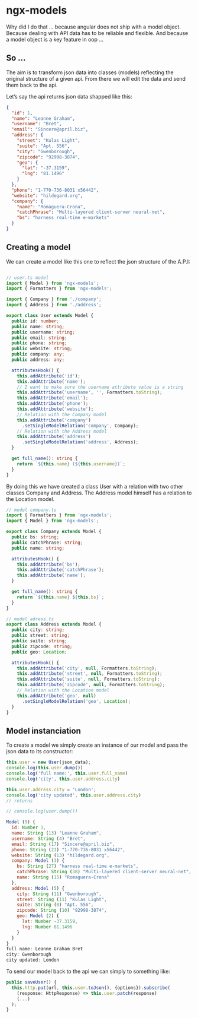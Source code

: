 # ngx-models

Why did I do that ... because angular does not ship with a model object. Because
dealing with API data has to be reliable and flexible. And because a model
object is a key feature in oop ...

## So ...
The aim is to transform json data into classes (models) reflecting the original
structure of a given api. From there we will edit the data and send them back
to the api.

Let’s say the api returns json data shapped like this:

```json
{
  "id": 1,
  "name": "Leanne Graham",
  "username": "Bret",
  "email": "Sincere@april.biz",
  "address": {
    "street": "Kulas Light",
    "suite": "Apt. 556",
    "city": "Gwenborough",
    "zipcode": "92998-3874",
    "geo": {
      "lat": "-37.3159",
      "lng": "81.1496"
    }
  },
  "phone": "1-770-736-8031 x56442",
  "website": "hildegard.org",
  "company": {
    "name": "Romaguera-Crona",
    "catchPhrase": "Multi-layered client-server neural-net",
    "bs": "harness real-time e-markets"
  }
}
```

## Creating a model
We can create a model like this one to reflect the json structure of the A.P.I:

```typescript

// user.ts model
import { Model } from 'ngx-models';
import { Formatters } from 'ngx-models';

import { Company } from './company';
import { Address } from './address';

export class User extends Model {
  public id: number;
  public name: string;
  public username: string;
  public email: string;
  public phone: string;
  public website: string;
  public company: any;
  public address: any;

  attributesHook() {
    this.addAttribute('id');
    this.addAttribute('name');
    // I want to make sure the username attribute value is a string
    this.addAttribute('username', '', Formatters.toString);
    this.addAttribute('email');
    this.addAttribute('phone');
    this.addAttribute('website');
    // Relation with the Company model
    this.addAttribute('company')
      .setSingleModelRelation('company', Company);
    // Relation with the Address model
    this.addAttribute('address')
      .setSingleModelRelation('address', Address);
  }

  get full_name(): string {
    return `${this.name} (${this.username})`;
  }
}
```

By doing this we have created a class User with a relation with two other classes
Company and Address. The Address model himself has a relation to the
Location model.

```typescript
// model company.ts
import { Formatters } from 'ngx-models';
import { Model } from 'ngx-models';

export class Company extends Model {
  public bs: string;
  public catchPhrase: string;
  public name: string;

  attributesHook() {
    this.addAttribute('bs');
    this.addAttribute('catchPhrase');
    this.addAttribute('name');
  }

  get full_name(): string {
    return `${this.name} ${this.bs}`;
  }
}

// model adress.ts
export class Address extends Model {
  public city: string;
  public street: string;
  public suite: string;
  public zipcode: string;
  public geo: Location;

  attributesHook() {
    this.addAttribute('city', null, Formatters.toString);
    this.addAttribute('street', null, Formatters.toString);
    this.addAttribute('suite', null, Formatters.toString);
    this.addAttribute('zipcode', null, Formatters.toString);
    // Relation with the Location model
    this.addAttribute('geo', null)
      .setSingleModelRelation('geo', Location);
  }
}
```

## Model instanciation

To create a model we simply create an instance of our model and pass the json
data to its constructor:

```typescript
this.user = new User(json_data);
console.log(this.user.dump())
console.log('full name:', this.user.full_name)
console.log('city', this.user.address.city)

this.user.address.city = 'London';
console.log('city updated', this.user.address.city)
// returns
```

``` javascript
// console.log(user.dump())

Model (9) {
  id: Number 1,
  name: String (13) "Leanne Graham",
  username: String (4) "Bret",
  email: String (17) "Sincere@april.biz",
  phone: String (21) "1-770-736-8031 x56442",
  website: String (13) "hildegard.org",
  company: Model (3) {
    bs: String (27) "harness real-time e-markets",
    catchPhrase: String (38) "Multi-layered client-server neural-net",
    name: String (15) "Romaguera-Crona"
  },
  address: Model (5) {
    city: String (11) "Gwenborough",
    street: String (11) "Kulas Light",
    suite: String (8) "Apt. 556",
    zipcode: String (10) "92998-3874",
    geo: Model (2) {
      lat: Number -37.3159,
      lng: Number 81.1496
    }
  }
}
full name: Leanne Graham Bret
city: Gwenborough
city updated: London
```

To send our model back to the api we can simply to something like:

``` typescript
public saveUser() {
  this.http.put(url, this.user.toJson(), {options}).subscribe(
    (response: HttpResponse) => this.user.patch(response)
    (...)
  );
}
```


